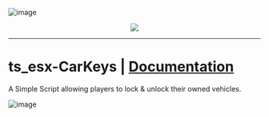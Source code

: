 ![image](https://media.discordapp.net/attachments/985134187600297986/1154892454550585374/trusted-banner.png?width=1440&height=465)
<p align="center">
    <a href="https://discord.gg/hmmM89nCdX">
        <img src="https://img.shields.io/discord/1068573047172374634?style=for-the-badge&logo=discord&labelColor=7289da&logoColor=white&color=2c2f33&label=Discord"/>
    </a>
</p>

---

# ts_esx-CarKeys | [Documentation](https://docs.trusted-studios.eu/fivem/basic-carkeys)

A Simple Script allowing players to lock & unlock their owned vehicles.

![image](https://media.discordapp.net/attachments/981948831367299133/1133027606099394590/basic-carkey.png?width=1246&height=701)
